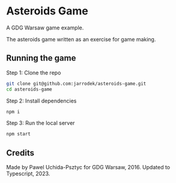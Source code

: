 # Asteroids Game

A GDG Warsaw game example.

The asteroids game written as an exercise for game making.

## Running the game

Step 1: Clone the repo

```sh
git clone git@github.com:jarrodek/asteroids-game.git
cd asteroids-game
```

Step 2: Install dependencies

```sh
npm i
```

Step 3: Run the local server

```sh
npm start
```

## Credits

Made by Pawel Uchida-Psztyc for GDG Warsaw, 2016.
Updated to Typescript, 2023.
